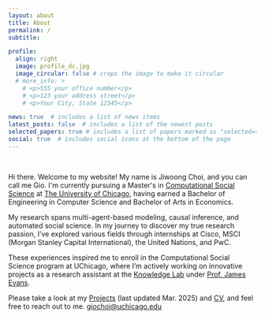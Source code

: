 ```yaml
---
layout: about
title: About
permalink: /
subtitle: 

profile:
  align: right
  image: profile_dc.jpg
  image_circular: false # crops the image to make it circular
  # more_info: >
    # <p>555 your office number</p>
    # <p>123 your address street</p>
    # <p>Your City, State 12345</p>

news: true  # includes a list of news items
latest_posts: false  # includes a list of the newest posts
selected_papers: true # includes a list of papers marked as "selected={true}"
social: true  # includes social icons at the bottom of the page
---
```

<br>

Hi there. Welcome to my website! My name is Jiwoong Choi, and you can call me Gio. I'm currently pursuing a Master's in [Computational Social Science](https://macss.uchicago.edu) at [The University of Chicago](https://www.uchicago.edu), having earned a Bachelor of Engineering in Computer Science and Bachelor of Arts in Economics. 

My research spans multi-agent-based modeling, causal inference, and automated social science. In my journey to discover my true research passion, I’ve explored various fields through internships at Cisco, MSCI (Morgan Stanley Capital International), the United Nations, and PwC.

These experiences inspired me to enroll in the Computational Social Science program at UChicago, where I’m actively working on innovative projects as a research assistant at the [Knowledge Lab](https://knowledgelab.org) under [Prof. James Evans](https://news.uchicago.edu/profile/james-evans).

Please take a look at my [Projects](/publications/) (last updated Mar. 2025)  and [CV](https://drive.google.com/file/d/1kznwAs5wsM69Z1N2NdzFHA1aAmN0jAhe/view?usp=sharing), and feel free to reach out to me. [giochoi@uchicago.edu](mailto:giochoi@uchicago.edu) 


